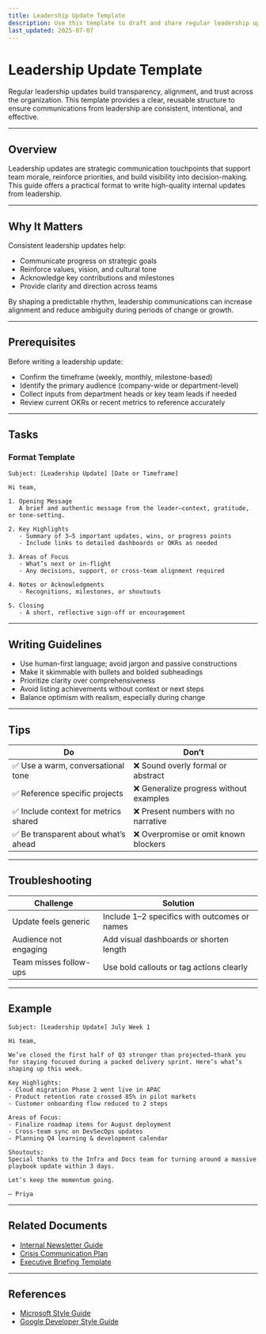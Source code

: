 ```yaml
---
title: Leadership Update Template
description: Use this template to draft and share regular leadership updates across internal teams.
last_updated: 2025-07-07
---
```


# Leadership Update Template

Regular leadership updates build transparency, alignment, and trust across the organization. This template provides a clear, reusable structure to ensure communications from leadership are consistent, intentional, and effective.

---

## Overview

Leadership updates are strategic communication touchpoints that support team morale, reinforce priorities, and build visibility into decision-making. This guide offers a practical format to write high-quality internal updates from leadership.

---

## Why It Matters

Consistent leadership updates help:

- Communicate progress on strategic goals  
- Reinforce values, vision, and cultural tone  
- Acknowledge key contributions and milestones  
- Provide clarity and direction across teams  

By shaping a predictable rhythm, leadership communications can increase alignment and reduce ambiguity during periods of change or growth.

---

## Prerequisites

Before writing a leadership update:

- Confirm the timeframe (weekly, monthly, milestone-based)  
- Identify the primary audience (company-wide or department-level)  
- Collect inputs from department heads or key team leads if needed  
- Review current OKRs or recent metrics to reference accurately

---

## Tasks

### Format Template

```
Subject: [Leadership Update] [Date or Timeframe]

Hi team,

1. Opening Message  
   A brief and authentic message from the leader—context, gratitude, or tone-setting.

2. Key Highlights  
   - Summary of 3–5 important updates, wins, or progress points  
   - Include links to detailed dashboards or OKRs as needed  

3. Areas of Focus  
   - What’s next or in-flight  
   - Any decisions, support, or cross-team alignment required  

4. Notes or Acknowledgments  
   - Recognitions, milestones, or shoutouts  

5. Closing  
   - A short, reflective sign-off or encouragement
```

---

## Writing Guidelines

- Use human-first language; avoid jargon and passive constructions  
- Make it skimmable with bullets and bolded subheadings  
- Prioritize clarity over comprehensiveness  
- Avoid listing achievements without context or next steps  
- Balance optimism with realism, especially during change  

---

## Tips

| Do                                   | Don’t                                      |
|--------------------------------------|---------------------------------------------|
| ✅ Use a warm, conversational tone    | ❌ Sound overly formal or abstract           |
| ✅ Reference specific projects        | ❌ Generalize progress without examples      |
| ✅ Include context for metrics shared | ❌ Present numbers with no narrative         |
| ✅ Be transparent about what’s ahead  | ❌ Overpromise or omit known blockers        |

---

## Troubleshooting

| Challenge                         | Solution                                       |
|----------------------------------|------------------------------------------------|
| Update feels generic             | Include 1–2 specifics with outcomes or names   |
| Audience not engaging            | Add visual dashboards or shorten length        |
| Team misses follow-ups           | Use bold callouts or tag actions clearly       |

---

## Example

```
Subject: [Leadership Update] July Week 1

Hi team,

We’ve closed the first half of Q3 stronger than projected—thank you for staying focused during a packed delivery sprint. Here’s what’s shaping up this week.

Key Highlights:
- Cloud migration Phase 2 went live in APAC
- Product retention rate crossed 85% in pilot markets
- Customer onboarding flow reduced to 2 steps

Areas of Focus:
- Finalize roadmap items for August deployment
- Cross-team sync on DevSecOps updates
- Planning Q4 learning & development calendar

Shoutouts:
Special thanks to the Infra and Docs team for turning around a massive playbook update within 3 days.

Let’s keep the momentum going.

— Priya
```

---

## Related Documents

- [Internal Newsletter Guide](internal-newsletter-guide.md)  
- [Crisis Communication Plan](crisis-communication-plan.md)  
- [Executive Briefing Template](../03-enterprise-change-comms/executive-briefing-template.md)

---

## References

- [Microsoft Style Guide](https://learn.microsoft.com/en-us/style-guide/)  
- [Google Developer Style Guide](https://developers.google.com/style)
```
